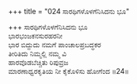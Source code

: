 +++
title = "024 ಸಾರಥಿಗಳೊಳಗೆನಿಸಿದನು ಭೂ"

+++
ಸಾರಥಿಗಳೊಳಗೆನಿಸಿದನು ಭೂ  
ಭಾರಭಂಜಕನಸುರಹರನೀ  
ಭಾರ ಬಿದ್ದುದು ನಮಗೆ ಪಾಂಚಾಲಪ್ರಬದ್ಧಕರ  
ತೀರಿತಿದು ನಿಮ್ಮಲ್ಲಿ ನಮ್ಮ ವಿ  
ಹಾರವೊಡಬೆಚ್ಚಿತು ರಿಪುವ್ರಜ  
ಮಾರಣಾಧ್ವರಕೃತಿಯ ನೀ ಕೈಕೊಳಿಸು ಹೋಗೆಂದ      ॥24॥
